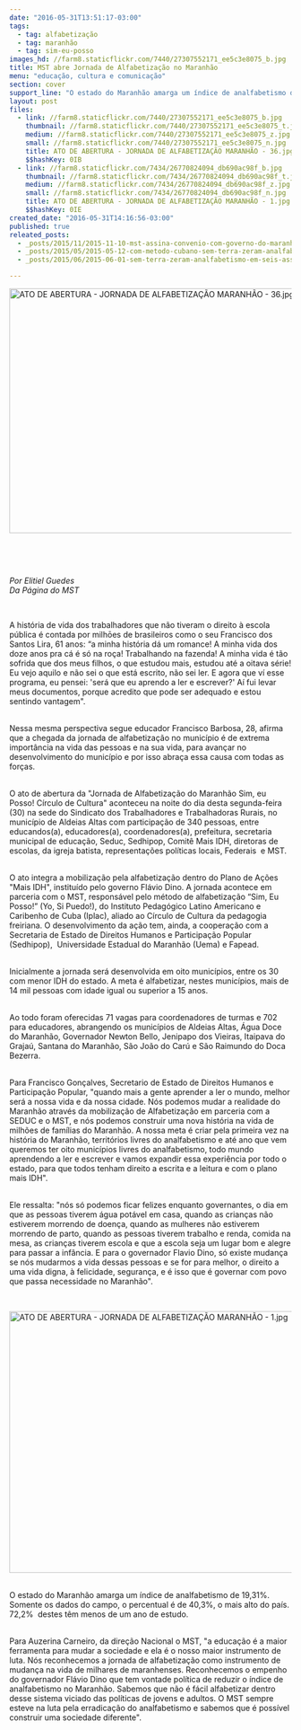 ```yaml
---
date: "2016-05-31T13:51:17-03:00"
tags:
  - tag: alfabetização
  - tag: maranhão
  - tag: sim-eu-posso
images_hd: //farm8.staticflickr.com/7440/27307552171_ee5c3e8075_b.jpg
title: MST abre Jornada de Alfabetização no Maranhão
menu: "educação, cultura e comunicação"
section: cover
support_line: "O estado do Maranhão amarga um índice de analfabetismo de 19,31%. Somente os dados do campo, o percentual é de 40,3%, o mais alto do país. 72,2%  destes têm menos de um ano de estudo."
layout: post
files:
  - link: //farm8.staticflickr.com/7440/27307552171_ee5c3e8075_b.jpg
    thumbnail: //farm8.staticflickr.com/7440/27307552171_ee5c3e8075_t.jpg
    medium: //farm8.staticflickr.com/7440/27307552171_ee5c3e8075_z.jpg
    small: //farm8.staticflickr.com/7440/27307552171_ee5c3e8075_n.jpg
    title: ATO DE ABERTURA - JORNADA DE ALFABETIZAÇÃO MARANHÃO - 36.jpg
    $$hashKey: 0IB
  - link: //farm8.staticflickr.com/7434/26770824094_db690ac98f_b.jpg
    thumbnail: //farm8.staticflickr.com/7434/26770824094_db690ac98f_t.jpg
    medium: //farm8.staticflickr.com/7434/26770824094_db690ac98f_z.jpg
    small: //farm8.staticflickr.com/7434/26770824094_db690ac98f_n.jpg
    title: ATO DE ABERTURA - JORNADA DE ALFABETIZAÇÃO MARANHÃO - 1.jpg
    $$hashKey: 0IE
created_date: "2016-05-31T14:16:56-03:00"
published: true
releated_posts:
  - _posts/2015/11/2015-11-10-mst-assina-convenio-com-governo-do-maranhao-para-enfrentar-alto-indice-de-analfabetismo.md
  - _posts/2015/05/2015-05-12-com-metodo-cubano-sem-terra-zeram-analfabetismo-em-sete-assentamentos-da-bahia.md
  - _posts/2015/06/2015-06-01-sem-terra-zeram-analfabetismo-em-seis-assentamentos-na-bahia.md

---
```

<p><img alt="ATO DE ABERTURA - JORNADA DE ALFABETIZAÇÃO MARANHÃO - 36.jpg" height="436" src="//farm8.staticflickr.com/7440/27307552171_ee5c3e8075_b.jpg" width="700" /></p>

<p>&nbsp;</p>

<p>&nbsp;</p>

<p><em>Por Elitiel Guedes<br />
Da P&aacute;gina do MST</em></p>

<p>&nbsp;</p>

<p>A hist&oacute;ria de vida dos trabalhadores que n&atilde;o tiveram o direito &agrave; escola p&uacute;blica &eacute; contada por milhōes de brasileiros como o seu Francisco dos Santos Lira, 61 anos: &ldquo;a minha hist&oacute;ria d&aacute; um romance! A minha vida dos doze anos pra c&aacute; &eacute; s&oacute; na ro&ccedil;a! Trabalhando na fazenda! A minha vida &eacute; t&atilde;o sofrida que dos meus filhos, o que estudou mais, estudou at&eacute; a oitava s&eacute;rie! Eu vejo aquilo e n&atilde;o sei o que est&aacute; escrito, n&atilde;o sei ler. E agora que v&iacute; esse programa, eu pensei: &#39;ser&aacute; que eu aprendo a ler e escrever?&#39; A&iacute; fui levar meus documentos, porque acredito que pode ser adequado e estou sentindo vantagem&quot;.</p>

<p><br />
Nessa mesma perspectiva segue educador Francisco Barbosa, 28, afirma que a chegada da jornada de alfabetiza&ccedil;&atilde;o no munic&iacute;pio &eacute; de extrema import&acirc;ncia na vida das pessoas e na sua vida, para avan&ccedil;ar no desenvolvimento do munic&iacute;pio e por isso abra&ccedil;a essa causa com todas as for&ccedil;as.</p>

<p><br />
O ato de abertura da &quot;Jornada de Alfabetiza&ccedil;&atilde;o do Maranh&atilde;o Sim, eu Posso! C&iacute;rculo de Cultura&quot; aconteceu na noite do dia desta segunda-feira (30) na sede do Sindicato dos Trabalhadores e Trabalhadoras Rurais, no munic&iacute;pio de Aldeias Altas com participa&ccedil;&atilde;o de 340 pessoas, entre educandos(a), educadores(a), coordenadores(a), prefeitura, secretaria municipal de educa&ccedil;&atilde;o, Seduc, Sedhipop, Comit&ecirc; Mais IDH, diretoras de escolas, da igreja batista, representa&ccedil;&otilde;es pol&iacute;ticas locais, Federais&nbsp; e MST.</p>

<p><br />
O ato integra a mobiliza&ccedil;&atilde;o pela alfabetiza&ccedil;&atilde;o dentro do Plano de A&ccedil;&otilde;es &quot;Mais IDH&quot;, institu&iacute;do pelo governo Fl&aacute;vio Dino. A jornada acontece em parceria com o MST, respons&aacute;vel pelo m&eacute;todo de alfabetiza&ccedil;&atilde;o &ldquo;Sim, Eu Posso!&rdquo; (Yo, Si Puedo!), do Instituto Pedag&oacute;gico Latino Americano e Caribenho de Cuba (Iplac), aliado ao C&iacute;rculo de Cultura da pedagogia freiriana. O desenvolvimento da a&ccedil;&atilde;o tem, ainda, a coopera&ccedil;&atilde;o com a Secretaria de Estado de Direitos Humanos e Participa&ccedil;&atilde;o Popular (Sedhipop),&nbsp; Universidade Estadual do Maranh&atilde;o (Uema) e Fapead.</p>

<p><br />
Inicialmente a jornada ser&aacute; desenvolvida em oito munic&iacute;pios, entre os 30 com menor IDH do estado. A meta &eacute; alfabetizar, nestes munic&iacute;pios, mais de 14 mil pessoas com idade igual ou superior a 15 anos.</p>

<p><br />
Ao todo foram oferecidas 71 vagas para coordenadores de turmas e 702 para educadores, abrangendo os munic&iacute;pios de Aldeias Altas, &Aacute;gua Doce do Maranh&atilde;o, Governador Newton Bello, Jenipapo dos Vieiras, Itaipava do Graja&uacute;, Santana do Maranh&atilde;o, S&atilde;o Jo&atilde;o do Car&uacute; e S&atilde;o Raimundo do Doca Bezerra.</p>

<p><br />
Para Francisco Gon&ccedil;alves, Secretario de Estado de Direitos Humanos e Participa&ccedil;&atilde;o Popular, &quot;quando mais a gente aprender a ler o mundo, melhor ser&aacute; a nossa vida e da nossa cidade. N&oacute;s podemos mudar a realidade do Maranh&atilde;o atrav&eacute;s da mobiliza&ccedil;&atilde;o de Alfabetiza&ccedil;&atilde;o em parceria com a SEDUC e o MST, e n&oacute;s podemos construir uma nova hist&oacute;ria na vida de milh&otilde;es de fam&iacute;lias do Maranh&atilde;o. A nossa meta &eacute; criar pela primeira vez na hist&oacute;ria do Maranh&atilde;o, territ&oacute;rios livres do analfabetismo e at&eacute; ano que vem queremos ter oito munic&iacute;pios livres do analfabetismo, todo mundo aprendendo a ler e escrever e vamos expandir essa experi&ecirc;ncia por todo o estado, para que todos tenham direito a escrita e a leitura e com o plano mais IDH&quot;.</p>

<p><br />
Ele ressalta: &quot;n&oacute;s s&oacute; podemos ficar felizes enquanto governantes, o dia em que as pessoas tiverem &aacute;gua pot&aacute;vel em casa, quando as crian&ccedil;as n&atilde;o estiverem morrendo de doen&ccedil;a, quando as mulheres n&atilde;o estiverem morrendo de parto, quando as pessoas tiverem trabalho e renda, comida na mesa, as crian&ccedil;as tiverem escola e que a escola seja um lugar bom e alegre para passar a inf&acirc;ncia. E para o governador Flavio Dino, s&oacute; existe mudan&ccedil;a se n&oacute;s mudarmos a vida dessas pessoas e se for para melhor, o direito a uma vida digna, &agrave; felicidade, seguran&ccedil;a, e &eacute; isso que &eacute; governar com povo que passa necessidade no Maranh&atilde;o&quot;.</p>

<p>&nbsp;</p>

<p><img alt="ATO DE ABERTURA - JORNADA DE ALFABETIZAÇÃO MARANHÃO - 1.jpg" height="466" src="//farm8.staticflickr.com/7434/26770824094_db690ac98f_b.jpg" width="700" /></p>

<p><br />
O estado do Maranh&atilde;o amarga um &iacute;ndice de analfabetismo de 19,31%. Somente os dados do campo, o percentual &eacute; de 40,3%, o mais alto do pa&iacute;s. 72,2%&nbsp; destes t&ecirc;m menos de um ano de estudo.</p>

<p><br />
Para Auzerina Carneiro, da dire&ccedil;&atilde;o Nacional o MST, &quot;a educa&ccedil;&atilde;o &eacute; a maior ferramenta para mudar a sociedade e ela &eacute; o nosso maior instrumento de luta. N&oacute;s reconhecemos a jornada de alfabetiza&ccedil;&atilde;o como instrumento de mudan&ccedil;a na vida de milhares de maranhenses. Reconhecemos o empenho do governador Fl&aacute;vio Dino que tem vontade pol&iacute;tica de reduzir o &iacute;ndice de analfabetismo no Maranh&atilde;o. Sabemos que n&atilde;o &eacute; f&aacute;cil alfabetizar dentro desse sistema viciado das pol&iacute;ticas de jovens e adultos. O MST sempre esteve na luta pela erradica&ccedil;&atilde;o do analfabetismo e sabemos que &eacute; poss&iacute;vel construir uma sociedade diferente&quot;.</p>
